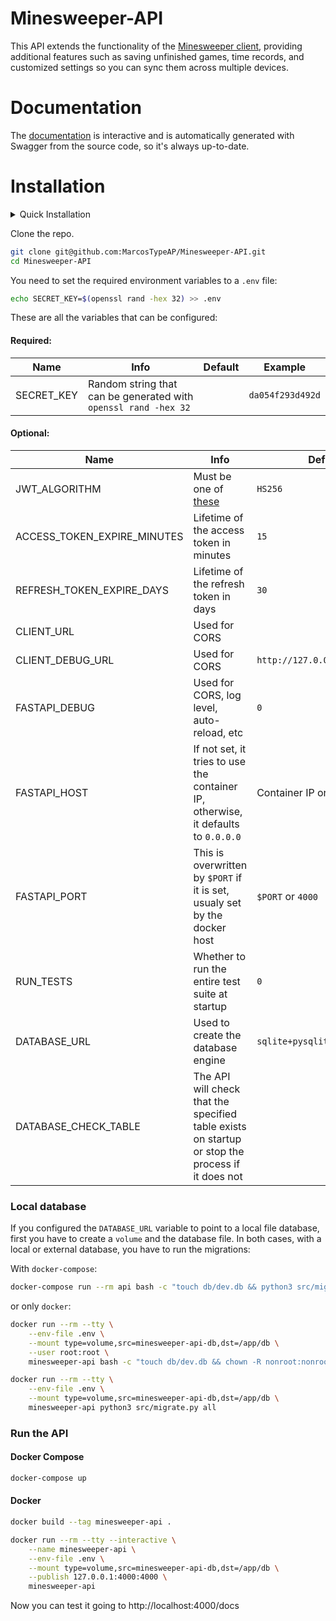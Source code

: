 # Minesweeper-API

This API extends the functionality of the [Minesweeper client](https://github.com/MarcosTypeAP/Minesweeper-Client/tree/main), providing additional features such as saving unfinished games, time records, and customized settings so you can sync them across multiple devices.

# Documentation

The [documentation](https://minesweeper-api-production.up.railway.app/docs) is interactive and is automatically generated with Swagger from the source code, so it's always up-to-date.

# Installation

<details>

<summary>Quick Installation</summary>

```bash
git clone git@github.com:MarcosTypeAP/Minesweeper-API.git
cd Minesweeper-API
echo "SECRET_KEY=$(openssl rand -hex 32)" >> .env

# If you want to use a file as the database
echo "DATABASE_URL=sqlite+pysqlite:///db/dev.db" >> .env
docker-compose run --rm api bash -c "touch db/dev.db && python3 src/migrate.py all"

docker-compose up
```

Now you can test it going to http://localhost:4000/docs

</details>

Clone the repo.

```bash
git clone git@github.com:MarcosTypeAP/Minesweeper-API.git
cd Minesweeper-API
```

You need to set the required environment variables to a `.env` file:

```bash
echo SECRET_KEY=$(openssl rand -hex 32) >> .env
```

These are all the variables that can be configured:

#### Required:

| Name | Info | Default | Example |
|---|---|---|---|
| SECRET_KEY | Random string that can be generated with `openssl rand -hex 32` || `da054f293d492d` |

#### Optional:

| Name | Info | Default | Example |
|---|---|---|---|
| JWT_ALGORITHM | Must be one of [these](https://python-jose.readthedocs.io/en/latest/jws) | `HS256` | `HS256` |
| ACCESS_TOKEN_EXPIRE_MINUTES | Lifetime of the access token in minutes | `15` | `10` |
| REFRESH_TOKEN_EXPIRE_DAYS | Lifetime of the refresh token in days | `30` | `15` |
| CLIENT_URL | Used for CORS || `https://example.client` |
| CLIENT_DEBUG_URL | Used for CORS | `http://127.0.0.1:3000` | `http://localhost:3000` |
| FASTAPI_DEBUG | Used for CORS, log level, auto-reload, etc | `0` | `1` |
| FASTAPI_HOST | If not set, it tries to use the container IP, otherwise, it defaults to `0.0.0.0` | Container IP or `0.0.0.0` | `127.0.0.1` |
| FASTAPI_PORT | This is overwritten by `$PORT` if it is set, usualy set by the docker host | `$PORT` or `4000` | `4000` |
| RUN_TESTS | Whether to run the entire test suite at startup | `0` | `1` |
| DATABASE_URL | Used to create the database engine | `sqlite+pysqlite:///:memory:` | `sqlite+pysqlite:///db/dev.db` |
| DATABASE_CHECK_TABLE | The API will check that the specified table exists on startup or stop the process if it does not || `users` |

### Local database

If you configured the `DATABASE_URL` variable to point to a local file database, first you have to create a `volume` and the database file.
In both cases, with a local or external database, you have to run the migrations:

With `docker-compose`:

```bash
docker-compose run --rm api bash -c "touch db/dev.db && python3 src/migrate.py all"
```

or only `docker`:

```bash
docker run --rm --tty \
    --env-file .env \
    --mount type=volume,src=minesweeper-api-db,dst=/app/db \
    --user root:root \
    minesweeper-api bash -c "touch db/dev.db && chown -R nonroot:nonroot db"

docker run --rm --tty \
    --env-file .env \
    --mount type=volume,src=minesweeper-api-db,dst=/app/db \
    minesweeper-api python3 src/migrate.py all
```

### Run the API

#### Docker Compose

```bash
docker-compose up
```

#### Docker

```bash
docker build --tag minesweeper-api .

docker run --rm --tty --interactive \
    --name minesweeper-api \
    --env-file .env \
    --mount type=volume,src=minesweeper-api-db,dst=/app/db \
    --publish 127.0.0.1:4000:4000 \
    minesweeper-api
```

Now you can test it going to http://localhost:4000/docs
